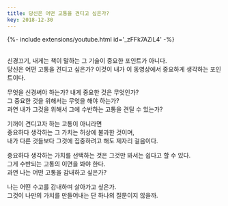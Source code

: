 ```yaml
---
title: 당신은 어떤 고통을 견디고 싶은가?
key: 2018-12-30
---
```


<div>{%- include extensions/youtube.html id='_zFFk7AZiL4' -%}</div>

<br/>

신경끄기, 내게는 책이 말하는 그 기술이 중요한 포인트가 아니다.<br/>
당신은 어떤 고통을 견디고 싶은가? 이것이 내가 이 동영상에서 중요하게 생각하는 포인트이다.<br/>

무엇을 신경써야 하는가? 내게 중요한 것은 무엇인가?<br/>
그 중요한 것을 위해서는 무엇을 해야 하는가?<br/>
과연 내가 그것을 위해서 그에 수반하는 고통을 견딜 수 있는가?<br/>

기꺼이 견디고자 하는 고통이 아니라면<br/>
중요하다 생각하는 그 가치는 허상에 불과한 것이며,<br/>
내가 다른 것들보다 그것에 집중하려고 해도 제자리 걸음이다.<br/>

중요하다 생각하는 가치를 선택하는 것은 그것만 봐서는 쉽다고 할 수 있다.<br/>
그게 수반되는 고통의 이면을 봐야 한다.<br/>
과연 나는 어떤 고통을 감내하고 싶은가?<br/>

나는 어떤 수고를 감내하며 살아가고 싶은가.<br/>
그것이 나만의 가치를 만들어내는 단 하나의 질문이지 않을까.<br/>
